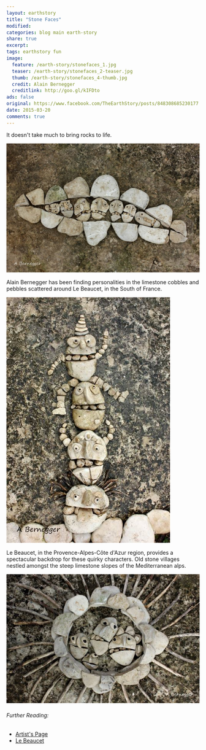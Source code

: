 ```yaml
---
layout: earthstory
title: "Stone Faces"
modified:
categories: blog main earth-story
share: true
excerpt:
tags: earthstory fun
image:
  feature: /earth-story/stonefaces_1.jpg
  teaser: /earth-story/stonefaces_2-teaser.jpg
  thumb: /earth-story/stonefaces_4-thumb.jpg
  credit: Alain Bernegger
  creditlink: http://goo.gl/kIFDto
ads: false
original: https://www.facebook.com/TheEarthStory/posts/848308685230177
date: 2015-03-20
comments: true
---
```


It doesn't take much to bring rocks to life.

![](/images/earth-story/stonefaces_2.jpg)

Alain Bernegger has been finding personalities in the limestone cobbles and pebbles scattered around Le Beaucet, in the South of France.

![](/images/earth-story/stonefaces_3.jpg)

Le Beaucet, in the Provence-Alpes-Côte d'Azur region, provides a spectacular backdrop for these quirky characters. Old stone villages nestled amongst the steep limestone slopes of the Mediterranean alps.

![](/images/earth-story/stonefaces_4.jpg)

###### Further Reading:
* [Artist's Page](http://goo.gl/kIFDto)
* [Le Beaucet](http://goo.gl/3DoIWP)
